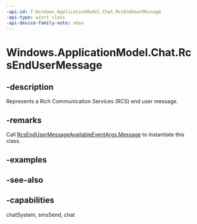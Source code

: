 ```yaml
---
-api-id: T:Windows.ApplicationModel.Chat.RcsEndUserMessage
-api-type: winrt class
-api-device-family-note: xbox
---
```


<!-- Class syntax.
public class RcsEndUserMessage : Windows.ApplicationModel.Chat.IRcsEndUserMessage
-->

# Windows.ApplicationModel.Chat.RcsEndUserMessage

## -description
Represents a Rich Communication Services (RCS) end user message.

## -remarks
Call [RcsEndUserMessageAvailableEventArgs.Message](rcsendusermessageavailableeventargs_message.md) to instantiate this class.

## -examples

## -see-also

## -capabilities
chatSystem, smsSend, chat
